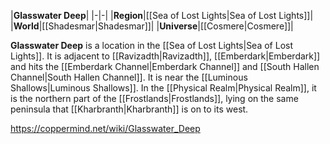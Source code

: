 |**Glasswater Deep**|
|-|-|
|**Region**|[[Sea of Lost Lights\|Sea of Lost Lights]]|
|**World**|[[Shadesmar\|Shadesmar]]|
|**Universe**|[[Cosmere\|Cosmere]]|

**Glasswater Deep** is a location in the [[Sea of Lost Lights\|Sea of Lost Lights]]. It is adjacent to [[Ravizadth\|Ravizadth]], [[Emberdark\|Emberdark]] and hits the [[Emberdark Channel\|Emberdark Channel]] and [[South Hallen Channel\|South Hallen Channel]]. It is near the [[Luminous Shallows\|Luminous Shallows]].
In the [[Physical Realm\|Physical Realm]], it is the northern part of the [[Frostlands\|Frostlands]], lying on the same peninsula that [[Kharbranth\|Kharbranth]] is on to its west.



https://coppermind.net/wiki/Glasswater_Deep